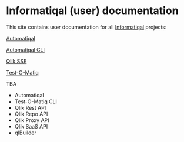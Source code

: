 # Informatiqal (user) documentation

This site contains user documentation for all [Informatiqal](https://informatiqal.com) projects:

[Automatiqal](automatiqal/index.md)

[Automatiqal CLI](automatiqal-cli/index.md)

[Qlik SSE](qlik-sse/index.md)

[Test-O-Matiq](test-o-matiq/index.md)

TBA

- Automatiqal
- Test-O-Matiq CLI
- Qlik Rest API
- Qlik Repo API
- Qlik Proxy API
- Qlik SaaS API
- qlBuilder
<!-- ? Qlik API Browser -->
